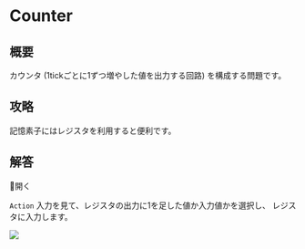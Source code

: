 # Counter

## 概要

カウンタ (1tickごとに1ずつ増やした値を出力する回路) を構成する問題です。

## 攻略

記憶素子にはレジスタを利用すると便利です。

## 解答

<div class="spoiler-controller material-icons">&#xE5CF;開く</div>
<div class="spoiler">

`Action` 入力を見て、レジスタの出力に1を足した値か入力値かを選択し、
レジスタに入力します。

![](https://gyazo.com/c3fda9e3a1b5a8bcbcd80009ef5da512.png)

</div>